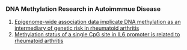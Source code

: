 ### DNA Methylation Research in Autoimmmue Disease 

1. [Epigenome-wide association data implicate DNA methylation as an intermediary of genetic risk in rheumatoid arthritis](https://www.nature.com/articles/nbt.2487)
2. [Methylation status of a single CpG site in IL6 promoter is related to rheumatoid arthritis](https://onlinelibrary.wiley.com/doi/full/10.1002/art.23758)

